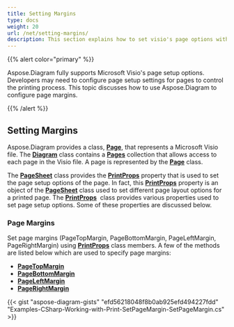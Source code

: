 ```yaml
---
title: Setting Margins
type: docs
weight: 20
url: /net/setting-margins/
description: This section explains how to set visio's page options with Aspose.Diagram.
---
```


{{% alert color="primary" %}}

Aspose.Diagram fully supports Microsoft Visio's page setup options. Developers may need to configure page setup settings for pages to control the printing process. This topic discusses how to use Aspose.Diagram to configure page margins.

{{% /alert %}}

## **Setting Margins**

Aspose.Diagram provides a class, [**Page**](https://apireference.aspose.com/diagram/net/aspose.diagram/page), that represents a Microsoft Visio file. The [**Diagram**](https://apireference.aspose.com/diagram/net/aspose.diagram/page) class contains a [**Pages**](https://apireference.aspose.com/diagram/net/aspose.diagram/pagecollection) collection that allows access to each page in the Visio file. A page is represented by the [**Page**](https://apireference.aspose.com/diagram/net/aspose.diagram/page) class.

The [**PageSheet**](https://apireference.aspose.com/diagram/net/aspose.diagram/pagesheet) class provides the [**PrintProps**](https://apireference.aspose.com/diagram/net/aspose.diagram/pagesheet/properties/printprops) property that is used to set the page setup options of the page. In fact, this [**PrintProps**](https://apireference.aspose.com/diagram/net/aspose.diagram/pagesheet/properties/printprops) property is an object of the [**PageSheet**](https://apireference.aspose.com/diagram/net/aspose.diagram/pagesheet) class used to set different page layout options for a printed page. The [**PrintProps**](https://apireference.aspose.com/diagram/net/aspose.diagram/pagesheet/properties/printprops)  class provides various properties used to set page setup options. Some of these properties are discussed below.

### **Page Margins**

Set page margins (PageTopMargin, PageBottomMargin, PageLeftMargin, PageRightMargin) using [**PrintProps**](https://apireference.aspose.com/diagram/net/aspose.diagram/pagesheet/properties/printprops) class members. A few of the methods are listed below which are used to specify page margins:

- [**PageTopMargin**](https://apireference.aspose.com/diagram/net/aspose.diagram/printprops/properties/pagetopmargin)
- [**PageBottomMargin**](https://apireference.aspose.com/diagram/net/aspose.diagram/printprops/properties/pagebottommargin)
- [**PageLeftMargin**](https://apireference.aspose.com/diagram/net/aspose.diagram/printprops/properties/pageleftmargin)
- [**PageRightMargin**](https://apireference.aspose.com/diagram/net/aspose.diagram/printprops/properties/pagerightmargin)

{{< gist "aspose-diagram-gists" "efd56218048f8b0ab925efd494227fdd" "Examples-CSharp-Working-with-Print-SetPageMargin-SetPageMargin.cs" >}}